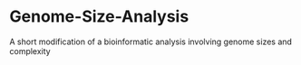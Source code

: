 # Genome-Size-Analysis
A short modification of a bioinformatic analysis involving genome sizes and complexity
